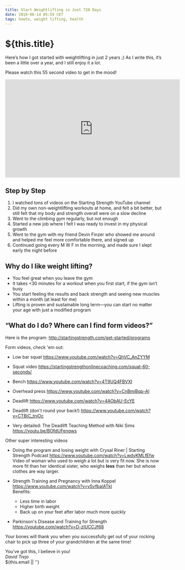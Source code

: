 ```yaml
---
title: Start Weightlifting in Just 720 Days
date: 2018-06-14 05:55 CET
tags: howto, weight lifting, health
---
```

# ${this.title}

Here’s how I got started with weightlifting in just 2 years ;) As I write this, it’s been a little over a year, and I still enjoy it a lot.

Please watch this 55 second video to get in the mood!

<iframe width="560" height="315" src="https://www.youtube-nocookie.com/embed/BIaBkv3c1vw" frameborder="0" allow="accelerometer; autoplay; encrypted-media; gyroscope; picture-in-picture" allowfullscreen></iframe>

## Step by Step
1. I watched tons of videos on the Starting Strength YouTube channel
2. Did my own non-weightlifting workouts at home, and felt a bit better, but still felt that my body and strength overall were on a slow decline
3. Went to the climbing gym regularly, but not enough
4. Started a new job where I felt I was ready to invest in my physical growth
5. Went to the gym with my friend Devin Finzer who showed me around and helped me feel more comfortable there, and signed up
6. Continued going every M W F in the morning, and made sure I slept early the night before

## Why do I like weight lifting?
- You feel great when you leave the gym
- It takes <30 minutes for a workout when you first start, if the gym isn’t busy
- You start feeling the results and back strength and seeing new muscles within a month (at least for me)
- Lifting is proven and sustainable long term—you can start no matter your age with just a modified program

## “What do I do? Where can I find form videos?”

Here is the program: http://startingstrength.com/get-started/programs

Form videos, check 'em out:

- Low bar squat https://www.youtube.com/watch?v=QhVC_AnZYYM
- Squat video https://startingstrengthonlinecoaching.com/squat-60-seconds/

- Bench https://www.youtube.com/watch?v=4T9UQ4FBVXI
- Overhead press https://www.youtube.com/watch?v=CnBmiBqp-AI
- Deadlift https://www.youtube.com/watch?v=4AObAU-EcYE
- Deadlift (don't round your back!) https://www.youtube.com/watch?v=CTBiC_tnjOc

- Very detailed: The Deadlift Teaching Method with Niki Sims https://youtu.be/BOfdUFenqws 

Other super interesting videos

- Doing the program and losing weight with Crysal Riner | Starting Strength Podcast
  https://www.youtube.com/watch?v=LwdyKMLfEfw   
  Video of woman who used to weigh a lot but is very fit now. She is now more fit than her identical sister, who weighs **less** than her but whose clothes are way larger.

- Strength Training and Pregnancy with Inna Koppel https://www.youtube.com/watch?v=vSvfbalATkI   
  Benefits:
  - Less time in labor
  - Higher birth weight
  - Back up on your feet after labor much more quickly

- Parkinson's Disease and Training for Strength https://youtube.com/watch?v=D-zIUCCJf68

Your bones will thank you when you successfully get out of your rocking chair to pick up three of your grandchildren at the same time!

You’ve got this, I believe in you!  
_David Trejo_  
${this.email || ''}
